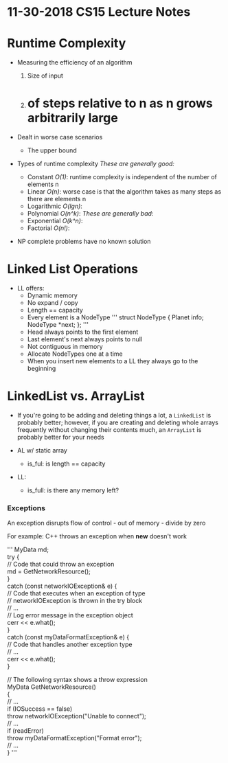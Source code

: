 11-30-2018 CS15 Lecture Notes
===============================

# Runtime Complexity

- Measuring the efficiency of an algorithm
	1. Size of input
	2. # of steps relative to n as n grows arbitrarily large
- Dealt in worse case scenarios
	- The upper bound
- Types of runtime complexity
	*These are generally good:*
	- Constant _*O(1)*_: runtime complexity is independent of the number of elements n
	- Linear _*O(n)*_: worse case is that the algorithm takes as many steps as there are elements n
	- Logarithmic _*O(lgn)*_: 
	- Polynomial _*O(n^k)*_:
	*These are generally bad:*
	- Exponential _*O(k^n)*_:
	- Factorial _*O(n!)*_:

- NP complete problems have no known solution

# Linked List Operations
- LL offers:
	- Dynamic memory
	- No expand / copy
	- Length == capacity
	- Every element is a NodeType
	'''
	struct NodeType
	{
		Planet info;
		NodeType \*next;
	};
	'''
	- Head always points to the first element
	- Last element's next always points to null
	- Not contiguous in memory
	- Allocate NodeTypes one at a time
	- When you insert new elements to a LL they always go to the beginning


# LinkedList vs. ArrayList
- If you're going to be adding and deleting things a lot, a `LinkedList` is probably better; however, if you are creating and deleting whole arrays frequently without changing their contents much, an `ArrayList` is probably better for your needs

- AL w/ static array
	- is_ful: is length == capacity
- LL:
	- is_full: is there any memory left?


### Exceptions

An exception disrupts flow of control
	- out of memory
	- divide by zero

For example: C++ throws an exception when __new__ doesn't work

'''
MyData md;  
try {  
   // Code that could throw an exception  
   md = GetNetworkResource();  
}  
catch (const networkIOException& e) {  
   // Code that executes when an exception of type  
   // networkIOException is thrown in the try block  
   // ...  
   // Log error message in the exception object  
   cerr << e.what();  
}  
catch (const myDataFormatException& e) {  
   // Code that handles another exception type  
   // ...  
   cerr << e.what();  
}  
  
// The following syntax shows a throw expression  
MyData GetNetworkResource()  
{  
   // ...  
   if (IOSuccess == false)  
      throw networkIOException("Unable to connect");  
   // ...  
   if (readError)  
      throw myDataFormatException("Format error");   
   // ...  
}
'''